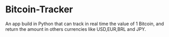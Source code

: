 # Bitcoin-Tracker
An app build in Python that can track in real time the value of 1 Bitcoin, and return the amount in others currencies like USD,EUR,BRL and JPY.
